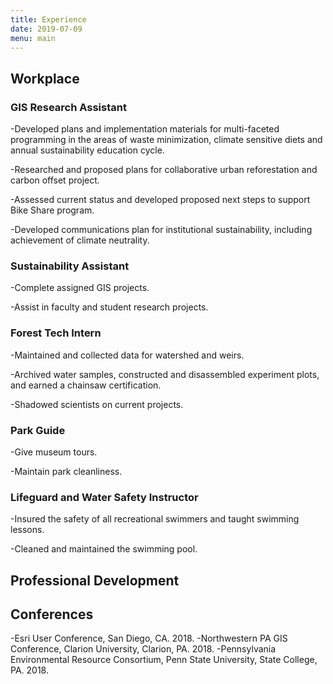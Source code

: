 ```yaml
---
title: Experience
date: 2019-07-09
menu: main
---
```



## Workplace

### GIS Research Assistant
-Developed plans and implementation materials for multi-faceted programming in the areas of waste minimization, climate sensitive diets and annual sustainability education cycle.

-Researched and proposed plans for collaborative urban reforestation and carbon offset project.

-Assessed current status and developed proposed next steps to support Bike Share program.

-Developed communications plan for institutional sustainability, including achievement of climate neutrality.
### Sustainability Assistant
-Complete assigned GIS projects.

-Assist in faculty and student research projects.

### Forest Tech Intern
-Maintained and collected data for watershed and weirs.

-Archived water samples, constructed and disassembled experiment plots, and earned a chainsaw certification.

-Shadowed scientists on current projects.

### Park Guide
-Give museum tours.

-Maintain park cleanliness.

### Lifeguard and Water Safety Instructor
-Insured the safety of all recreational swimmers and taught swimming lessons.

-Cleaned and maintained the swimming pool.




## Professional Development
## Conferences
-Esri User Conference, San Diego, CA. 2018.
-Northwestern PA GIS Conference, Clarion University, Clarion, PA. 2018.
-Pennsylvania Environmental Resource Consortium, Penn State University, State College, PA. 2018.
